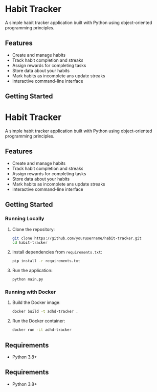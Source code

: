 # Habit Tracker

A simple habit tracker application built with Python using object-oriented programming principles.

## Features

- Create and manage habits
- Track habit completion and streaks
- Assign rewards for completing tasks
- Store data about your habits
- Mark habits as incomplete ans update streaks
- Interactive command-line interface


## Getting Started

# Habit Tracker

A simple habit tracker application built with Python using object-oriented programming principles.

## Features

- Create and manage habits
- Track habit completion and streaks
- Assign rewards for completing tasks
- Store data about your habits
- Mark habits as incomplete ans update streaks
- Interactive command-line interface


## Getting Started

### Running Locally

1. Clone the repository:
    ```sh
    git clone https://github.com/yourusername/habit-tracker.git
    cd habit-tracker
    ``` 
2. Install dependencies from `requirements.txt`:
    ```sh
    pip install -r requirements.txt
    ```
3. Run the application:
    ```sh
    python main.py
    ```

### Running with Docker

1. Build the Docker image:
    ```sh
    docker build -t adhd-tracker .
    ```
2. Run the Docker container:
    ```sh
    docker run -it adhd-tracker


## Requirements

- Python 3.8+

## Requirements

- Python 3.8+